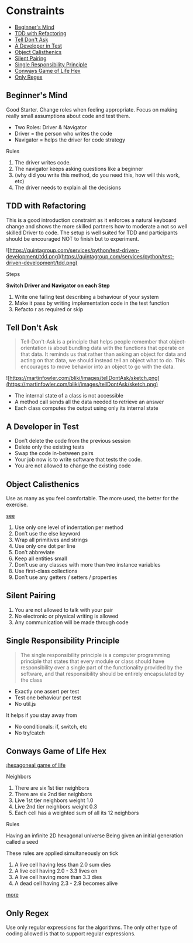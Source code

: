 # Constraints 

* [Beginner's Mind](#beginners-mind)
* [TDD with Refactoring](#tdd-with-refactoring)
* [Tell Don't Ask](#tell-dont-ask)
* [A Developer in Test](#a-developer-in-test)
* [Object Calisthenics](#object-calisthenics)
* [Silent Pairing](#silent-pairing)
* [Single Responsibility Principle](#single-responsibility-principle)
* [Conways Game of Life Hex](#conways-game-of-life-hex)
* [Only Regex](#only-regex)

## Beginner's Mind  

Good Starter. Change roles when feeling appropriate. Focus on making really small assumptions about code and test them. 

* Two Roles: Driver & Navigator
* Driver = the person who writes the code
* Navigator = helps the driver for code strategy

Rules

1. The driver writes code.
2. The navigator keeps asking questions like a beginner
3. (why did you write this method, do you need this, how will this work, etc)
4. The driver needs to explain all the decisions

## TDD with Refactoring 

This is a good introduction constraint as it enforces a natural keyboard change and shows the more skilled partners how to moderate a not so well skilled Driver to code. The setup is well suited for TDD and participants should be encouraged NOT to finish but to experiment. 

![https://quintagroup.com/services/python/test-driven-development/tdd.png](https://quintagroup.com/services/python/test-driven-development/tdd.png)


Steps

**Switch Driver and Navigator on each Step**

1. Write one failing test describing a behaviour of your system
2. Make it pass by writing implementation code in the test function
3. Refacto  r as required or skip

## Tell Don't Ask

> Tell-Don't-Ask is a principle that helps people remember that object-orientation is about bundling data with the functions that operate on that data. It reminds us that rather than asking an object for data and acting on that data, we should instead tell an object what to do. This encourages to move behavior into an object to go with the data.

![https://martinfowler.com/bliki/images/tellDontAsk/sketch.png](https://martinfowler.com/bliki/images/tellDontAsk/sketch.png)

* The internal state of a class is not accessible
* A method call sends all the data needed to retrieve an answer
* Each class computes the output using only its internal state

## A Developer in Test

* Don’t delete the code from the previous session
* Delete only the existing tests
* Swap the code in-between pairs
* Your job now is to write software that tests the code.
* You are not allowed to change the existing code

## Object Calisthenics

Use as many as you feel comfortable. The more used, the better for the exercise.

[see](https://williamdurand.fr/2013/06/03/object-calisthenics/)

1. Use only one level of indentation per method
2. Don’t use the else keyword
3. Wrap all primitives and strings
4. Use only one dot per line
5. Don’t abbreviate
6. Keep all entities small
7. Don’t use any classes with more than two instance variables
8. Use first-class collections
9. Don’t use any getters / setters / properties

## Silent Pairing

1. You are not allowed to talk with your pair
2. No electronic or physical writing is allowed
3. Any communication will be made through code


## Single Responsibility Principle

> The single responsibility principle is a computer programming principle that states that every module or class should have responsibility over a single part of the functionality provided by the software, and that responsibility should be entirely encapsulated by the class

* Exactly one assert per test
* Test one behaviour per test
* No util.js

It helps if you stay away from 

* No conditionals: if, switch, etc
* No try/catch


## Conways Game of Life Hex

¡[hexagoneal game of life](https://camo.githubusercontent.com/18e1274818f4fbdafd237853f8f072741750be6f/687474703a2f2f692e696d6775722e636f6d2f4a4e375a477a6f2e706e67)

Neighbors

1. There are six 1st tier neighbors
2. There are six 2nd tier neighbors
3. Live 1st tier neighbors weight 1.0
4. Live 2nd tier neighbors weight 0.3
5. Each cell has a weighted sum of all its 12 neighbors

Rules

Having an infinite 2D hexagonal universe
Being given an initial generation called a seed

These rules are applied simultaneously on tick

1. A live cell having less than 2.0 sum dies
2. A live cell having 2.0 - 3.3 lives on
3. A live cell having more than 3.3 dies
4. A dead cell having 2.3 - 2.9 becomes alive

[more](https://alexbolboaca.ro/coderetreat/the-coderetreat-problem-is-not-the-problem) 

## Only Regex 

Use only regular expressions for the algorithms. The only other type of coding allowed is that to support regular expressions.

